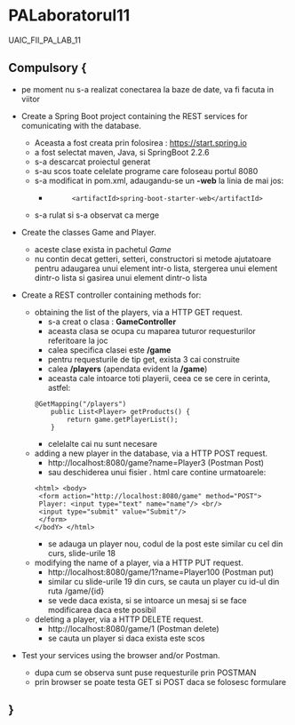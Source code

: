 # PALaboratorul11
UAIC_FII_PA_LAB_11



## Compulsory {
* pe moment nu s-a realizat conectarea la baze de date, va fi facuta in viitor
* Create a Spring Boot project containing the REST services for comunicating with the database.
    * Aceasta a fost creata prin folosirea : https://start.spring.io
    * a fost selectat maven, Java, si SpringBoot 2.2.6
    * s-a descarcat proiectul generat
    * s-au scos toate celelate programe care foloseau portul 8080
    * s-a modificat in pom.xml, adaugandu-se un **-web** la linia de mai jos:
        * 			<artifactId>spring-boot-starter-web</artifactId>
    * s-a rulat si s-a observat ca merge
* Create the classes Game and Player.
    * aceste clase exista in pachetul *Game*
    * nu contin decat getteri, setteri, constructori si metode ajutatoare pentru adaugarea unui element intr-o lista, stergerea unui element dintr-o lista si gasirea unui element dintr-o lista

* Create a REST controller containing methods for:
    * obtaining the list of the players, via a HTTP GET request.
        * s-a creat o clasa : **GameController**
        * aceasta clasa se ocupa cu maparea tuturor requesturilor referitoare la joc
        * calea specifica clasei este **/game**
        * pentru requesturile de tip get, exista 3 cai construite
        * calea **/players** (apendata evident la **/game**)
        * aceasta cale intoarce toti playerii, ceea ce se cere in cerinta, astfel:
        ```$xslt
        @GetMapping("/players")
            public List<Player> getProducts() {
                return game.getPlayerList();
            }
        ```
        * celelalte cai nu sunt necesare
    * adding a new player in the database, via a HTTP POST request.
        * http://localhost:8080/game?name=Player3 (Postman Post)
        * sau deschiderea unui fisier . html care contine urmatoarele:
        ```$xslt
        <html> <body>
         <form action="http://localhost:8080/game" method="POST">
         Player: <input type="text" name="name"/> <br/>
         <input type="submit" value="Submit"/>
         </form>
        </bodY> </html>
        ```
        * se adauga un player nou, codul de la post este similar cu cel din curs, slide-urile 18
    * modifying the name of a player, via a HTTP PUT request.
        * http://localhost:8080/game/1?name=Player100 (Postman put)
        * similar cu slide-urile 19 din curs, se cauta un player cu id-ul din ruta /game/{id}
        * se vede daca exista, si se intoarce un mesaj si se face modificarea daca este posibil
    * deleting a player, via a HTTP DELETE request.
        * http://localhost:8080/game/1 (Postman delete)
        * se cauta un player si daca exista este scos
* Test your services using the browser and/or Postman.
    * dupa cum se observa sunt puse requesturile prin POSTMAN
    * prin browser se poate testa GET si POST daca se folosesc formulare

## }

